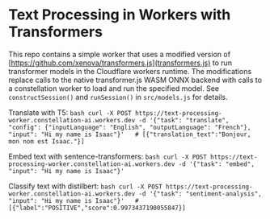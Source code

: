 # Text Processing in Workers with Transformers

This repo contains a simple worker that uses a modified version of [https://github.com/xenova/transformers.js](transformers.js) to run transformer models in the Cloudflare workers runtime. The modifications replace calls to the native transformer.js WASM ONNX backend with calls to a constellation worker to load and run the specified model. See `constructSession()` and `runSession()` in `src/models.js` for details.

Translate with T5:
    ```bash
    curl -X POST https://text-processing-worker.constellation-ai.workers.dev -d '{"task": "translate", "config": {"inputLanguage": "English", "outputLanguage": "French"}, "input": "Hi my name is Isaac"}'  
    # [{"translation_text":"Bonjour, mon nom est Isaac."}]
    ```

Embed text with sentence-transformers:
    ```bash
    curl -X POST https://text-processing-worker.constellation-ai.workers.dev -d '{"task": "embed", "input": "Hi my name is Isaac"}'  
    ```

Classify text with distilbert:
    ```bash
    curl -X POST https://text-processing-worker.constellation-ai.workers.dev -d '{"task": "sentiment-analysis", "input": "Hi my name is Isaac"}'  
    # [{"label":"POSITIVE","score":0.9973437190055847}]
    ```

    